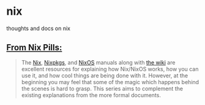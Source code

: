 # nix
thoughts and docs on nix

## [From Nix Pills:](https://nixos.org/guides/nix-pills/why-you-should-give-it-a-try.html#idm140737320792256)
>The [Nix](https://nixos.org/manual/nix), [Nixpkgs](https://nixos.org/manual/nixpkgs/), and [NixOS](https://nixos.org/manual/nixos/) manuals along with [the wiki](https://nixos.wiki/) are excellent resources for explaining how Nix/NixOS works, how you can use it, and how cool things are being done with it. However, at the beginning you may feel that some of the magic which happens behind the scenes is hard to grasp.
This series aims to complement the existing explanations from the more formal documents.
